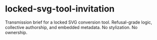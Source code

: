# locked-svg-tool-invitation
Transmission brief for a locked SVG conversion tool. Refusal-grade logic, collective authorship, and embedded metadata. No stylization. No ownership.
